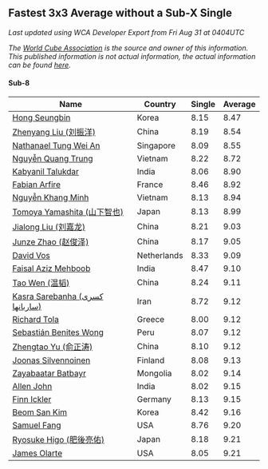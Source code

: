 ## Fastest 3x3 Average without a Sub-X Single

*Last updated using WCA Developer Export from Fri Aug 31 at 0404UTC*

*The [World Cube Association](https://www.worldcubeassociation.org) is the source and owner of this information. This published information is not actual information, the actual information can be found [here](https://www.worldcubeassociation.org/results).*

#### Sub-8

|Name|Country|Single|Average|  
|--|--|--|--|  
|[Hong Seungbin](https://www.worldcubeassociation.org/persons/2014SEUN01)|Korea|8.15|8.47|  
|[Zhenyang Liu (刘振洋)](https://www.worldcubeassociation.org/persons/2018LIUZ14)|China|8.19|8.54|  
|[Nathanael Tung Wei An](https://www.worldcubeassociation.org/persons/2016ANNA01)|Singapore|8.09|8.55|  
|[Nguyễn Quang Trung](https://www.worldcubeassociation.org/persons/2011NGUY10)|Vietnam|8.22|8.72|  
|[Kabyanil Talukdar](https://www.worldcubeassociation.org/persons/2013TALU01)|India|8.06|8.90|  
|[Fabian Arfire](https://www.worldcubeassociation.org/persons/2017ARFI01)|France|8.46|8.92|  
|[Nguyễn Khang Minh](https://www.worldcubeassociation.org/persons/2017MINH15)|Vietnam|8.13|8.94|  
|[Tomoya Yamashita (山下智也)](https://www.worldcubeassociation.org/persons/2013YAMA01)|Japan|8.13|8.99|  
|[Jialong Liu (刘嘉龙)](https://www.worldcubeassociation.org/persons/2013LIUJ03)|China|8.21|9.03|  
|[Junze Zhao (赵俊泽)](https://www.worldcubeassociation.org/persons/2016ZHAO28)|China|8.17|9.05|  
|[David Vos](https://www.worldcubeassociation.org/persons/2008VOSD01)|Netherlands|8.33|9.09|  
|[Faisal Aziz Mehboob](https://www.worldcubeassociation.org/persons/2017MEHB01)|India|8.47|9.10|  
|[Tao Wen (温韬)](https://www.worldcubeassociation.org/persons/2015WENT01)|China|8.24|9.11|  
|[Kasra Sarebanha (کسری ساربانها)](https://www.worldcubeassociation.org/persons/2015SARE01)|Iran|8.72|9.12|  
|[Richard Tola](https://www.worldcubeassociation.org/persons/2013TOLA01)|Greece|8.00|9.12|  
|[Sebastián Benites Wong](https://www.worldcubeassociation.org/persons/2014WONG06)|Peru|8.07|9.12|  
|[Zhengtao Yu (俞正涛)](https://www.worldcubeassociation.org/persons/2017YUZH02)|China|8.10|9.12|  
|[Joonas Silvennoinen](https://www.worldcubeassociation.org/persons/2016SILV07)|Finland|8.08|9.13|  
|[Zayabaatar Batbayr](https://www.worldcubeassociation.org/persons/2017BATB01)|Mongolia|8.02|9.14|  
|[Allen John](https://www.worldcubeassociation.org/persons/2017JOHN14)|India|8.02|9.15|  
|[Finn Ickler](https://www.worldcubeassociation.org/persons/2012ICKL01)|Germany|8.13|9.15|  
|[Beom San Kim](https://www.worldcubeassociation.org/persons/2017KIMB02)|Korea|8.42|9.16|  
|[Samuel Fang](https://www.worldcubeassociation.org/persons/2014FANG01)|USA|8.76|9.20|  
|[Ryosuke Higo (肥後亮佑)](https://www.worldcubeassociation.org/persons/2006HIGO01)|Japan|8.18|9.21|  
|[James Olarte](https://www.worldcubeassociation.org/persons/2014OLAR02)|USA|8.05|9.21|  

